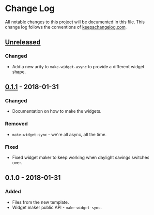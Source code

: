 # Change Log
All notable changes to this project will be documented in this file. This change log follows the conventions of [keepachangelog.com](http://keepachangelog.com/).

## [Unreleased]
### Changed
- Add a new arity to `make-widget-async` to provide a different widget shape.

## [0.1.1] - 2018-01-31
### Changed
- Documentation on how to make the widgets.

### Removed
- `make-widget-sync` - we're all async, all the time.

### Fixed
- Fixed widget maker to keep working when daylight savings switches over.

## 0.1.0 - 2018-01-31
### Added
- Files from the new template.
- Widget maker public API - `make-widget-sync`.

[Unreleased]: https://github.com/your-name/hw01/compare/0.1.1...HEAD
[0.1.1]: https://github.com/your-name/hw01/compare/0.1.0...0.1.1
